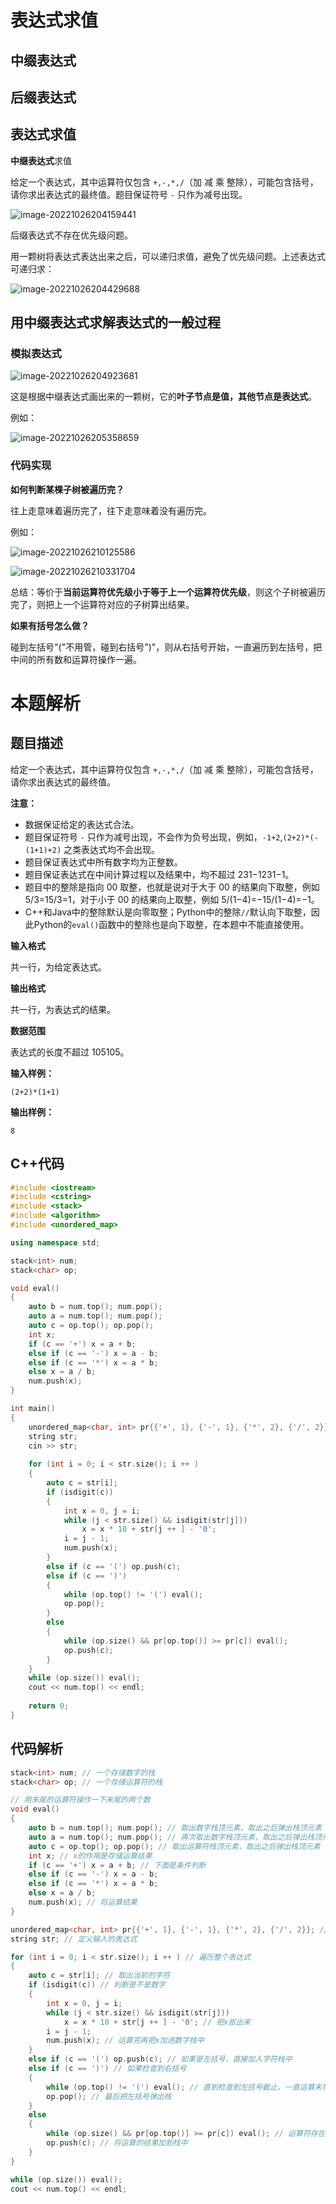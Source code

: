 # 表达式求值

## 中缀表达式

## 后缀表达式

## 表达式求值

**中缀表达式**求值

给定一个表达式，其中运算符仅包含 `+,-,*,/`（加 减 乘 整除），可能包含括号，请你求出表达式的最终值。题目保证符号 `-` 只作为减号出现。

![image-20221026204159441](https://cdn.jsdelivr.net/gh/Lx001T/my-imgs/jq2022/image-20221026204159441.png)

后缀表达式不存在优先级问题。

用一颗树将表达式表达出来之后，可以递归求值，避免了优先级问题。上述表达式可递归求：

![image-20221026204429688](https://cdn.jsdelivr.net/gh/Lx001T/my-imgs/jq2022/image-20221026204429688.png)

## 用中缀表达式求解表达式的一般过程

### 模拟表达式

![image-20221026204923681](https://cdn.jsdelivr.net/gh/Lx001T/my-imgs/jq2022/image-20221026204923681.png)

这是根据中缀表达式画出来的一颗树，它的**叶子节点是值，其他节点是表达式**。

例如：

![image-20221026205358659](https://cdn.jsdelivr.net/gh/Lx001T/my-imgs/jq2022/image-20221026205358659.png)

### 代码实现

**如何判断某棵子树被遍历完？**

往上走意味着遍历完了，往下走意味着没有遍历完。

例如：

![image-20221026210125586](https://cdn.jsdelivr.net/gh/Lx001T/my-imgs/jq2022/image-20221026210125586.png)

![image-20221026210331704](https://cdn.jsdelivr.net/gh/Lx001T/my-imgs/jq2022/image-20221026210331704.png)

总结：等价于**当前运算符优先级小于等于上一个运算符优先级**，则这个子树被遍历完了，则把上一个运算符对应的子树算出结果。

**如果有括号怎么做？**

碰到左括号"("不用管，碰到右括号")"，则从右括号开始，一直遍历到左括号，把中间的所有数和运算符操作一遍。

# 本题解析

## 题目描述

给定一个表达式，其中运算符仅包含 `+,-,*,/`（加 减 乘 整除），可能包含括号，请你求出表达式的最终值。

**注意：**

- 数据保证给定的表达式合法。
- 题目保证符号 `-` 只作为减号出现，不会作为负号出现，例如，`-1+2`,`(2+2)*(-(1+1)+2)` 之类表达式均不会出现。
- 题目保证表达式中所有数字均为正整数。
- 题目保证表达式在中间计算过程以及结果中，均不超过 231−1231−1。
- 题目中的整除是指向 00 取整，也就是说对于大于 00 的结果向下取整，例如 5/3=15/3=1，对于小于 00 的结果向上取整，例如 5/(1−4)=−15/(1−4)=−1。
- C++和Java中的整除默认是向零取整；Python中的整除`//`默认向下取整，因此Python的`eval()`函数中的整除也是向下取整，在本题中不能直接使用。

**输入格式**

共一行，为给定表达式。

**输出格式**

共一行，为表达式的结果。

**数据范围**

表达式的长度不超过 105105。

**输入样例：**

```
(2+2)*(1+1)
```

**输出样例：**

```
8
```

## C++代码

```C++
#include <iostream>
#include <cstring>
#include <stack>
#include <algorithm>
#include <unordered_map>

using namespace std;

stack<int> num; 
stack<char> op;

void eval()
{
    auto b = num.top(); num.pop();
    auto a = num.top(); num.pop();
    auto c = op.top(); op.pop();
    int x;
    if (c == '+') x = a + b;
    else if (c == '-') x = a - b;
    else if (c == '*') x = a * b;
    else x = a / b;
    num.push(x);
}

int main()
{
    unordered_map<char, int> pr{{'+', 1}, {'-', 1}, {'*', 2}, {'/', 2}};
    string str;
    cin >> str;
    
    for (int i = 0; i < str.size(); i ++ )
    {
        auto c = str[i];
        if (isdigit(c))
        {
            int x = 0, j = i;
            while (j < str.size() && isdigit(str[j]))
                x = x * 10 + str[j ++ ] - '0';
            i = j - 1;
            num.push(x);
        }
        else if (c == '(') op.push(c);
        else if (c == ')')
        {
            while (op.top() != '(') eval();
            op.pop();
        }
        else
        {
            while (op.size() && pr[op.top()] >= pr[c]) eval();
            op.push(c);
        }
    }
    while (op.size()) eval();
    cout << num.top() << endl;
    
    return 0;
}
```

## 代码解析

```C++
stack<int> num; // 一个存储数字的栈 
stack<char> op; // 一个存储运算符的栈
```

```C++
// 用末尾的运算符操作一下末尾的两个数
void eval()
{
    auto b = num.top(); num.pop(); // 取出数字栈顶元素，取出之后弹出栈顶元素
    auto a = num.top(); num.pop(); // 再次取出数字栈顶元素，取出之后弹出栈顶元素
    auto c = op.top(); op.pop(); // 取出运算符栈顶元素，取出之后弹出栈顶元素
    int x; // x的作用是存储运算结果
    if (c == '+') x = a + b; // 下面是条件判断
    else if (c == '-') x = a - b;
    else if (c == '*') x = a * b;
    else x = a / b;
    num.push(x); // 将运算结果
}
```

```C++
unordered_map<char, int> pr{{'+', 1}, {'-', 1}, {'*', 2}, {'/', 2}}; // 一个哈希表，用来表示表达式的优先级，+-优先级是1，*/优先级是2，后面可以扩展，例如：^优先级是3……
string str; // 定义输入的表达式
```

```C++
for (int i = 0; i < str.size(); i ++ ) // 遍历整个表达式
{
    auto c = str[i]; // 取出当前的字符
    if (isdigit(c)) // 判断是不是数字
    {
        int x = 0, j = i;
        while (j < str.size() && isdigit(str[j]))
            x = x * 10 + str[j ++ ] - '0'; // 把x抠出来
        i = j - 1; 
        num.push(x); // 运算完再把x加进数字栈中
    }
    else if (c == '(') op.push(c); // 如果是左括号，直接加入字符栈中
    else if (c == ')') // 如果检查到右括号
    {
        while (op.top() != '(') eval(); // 直到检查到左括号截止，一直运算末尾两个数
        op.pop(); // 最后把左括号弹出栈
    }
    else
    {
        while (op.size() && pr[op.top()] >= pr[c]) eval(); // 运算符存在，并且上一个字符优先级大于等于当前字符优先级，将子树运算完
        op.push(c); // 将运算的结果加到栈中
    }
}
```

```C++
while (op.size()) eval(); 
cout << num.top() << endl;
```



